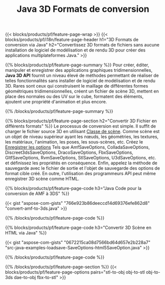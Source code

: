 ﻿---
title: Java 3D Formats de conversion
url: /fr/java/conversion/
description: Convertir 3D formats amf 3ds amf ase att dae drc dxf fbx gltf jt obj ply rvm stl u3d usdz usd vrml x avec quelques lignes de Java code via la bibliothèque Java.
---
{{< blocks/products/pf/feature-page-wrap >}}
{{< blocks/products/pf/i18n/feature-page-header h1="3D Formats de conversion via Java" h2="Convertissez 3D formats de fichiers sans aucune installation de logiciel de modélisation et de rendu 3D pour créer des applications multiplateformes Java." >}}

{{% blocks/products/pf/feature-page-summary %}}
Pour créer, éditer, manipuler et enregistrer des applications graphiques tridimensionnelles, **Java 3D API** fournit un niveau élevé de méthodes permettant de réaliser de telles fonctionnalités sans installer de logiciel de modélisation et de rendu 3D. Rares sont ceux qui construisent le maillage de différentes formes géométriques tridimensionnelles, créent un fichier de scène 3D, mettent en place des normales ou des UV sur le cube, formatent des éléments, ajoutent une propriété d'animation et plus encore. 

{{% /blocks/products/pf/feature-page-summary %}}

{{% blocks/products/pf/feature-page-section h2="Convertir 3D Fichier en différents formats" %}}
Le processus de conversion est simple. Il suffit de charger le fichier source 3D en utilisant [Classe de scène](https://apireference.aspose.com/3d/java/com.aspose.threed/Scene). Comme scène est un objet de niveau supérieur ayant les nœuds, les géométries, les textures, les matériaux, l'animation, les poses, les sous-scènes, etc. Créez le [Enregistrer les options](https://apireference.aspose.com/3d/java/com.aspose.threed/SaveOptions) Tels que AmfSaveOptions, ColladaSaveOptions, Discreet3dsSaveOptions, DracoSaveOptions, FbxSaveOptions, GltfSaveOptions, RvmSaveOptions, StlSaveOptions, U3dSaveOptions, etc. et définissez les propriétés en conséquence. Enfin, appelez la méthode de sauvegarde avec le fichier de sortie et l'objet de sauvegarde des options de format cible créé. En outre, l'utilisation des programmeurs API peut même enregistrer 3D scène comme HTML.


{{% blocks/products/pf/feature-page-code h3="Java Code pour la conversion de AMF à 3DS" %}}

{{< gist "aspose-com-gists" "766e923b86deeccd14d69376efe862d8" "convert-amf-to-3ds.java" >}}

{{% /blocks/products/pf/feature-page-code %}}


{{% blocks/products/pf/feature-page-code h3="Convertir 3D Scène en HTML via Java" %}}

{{< gist "aspose-com-gists" "0672215ca08d7566bd64d657e2b228a7" "src-java-examples-loadsave-SaveOptions-html5SaveOption.java" >}}

{{% /blocks/products/pf/feature-page-code %}}

{{% /blocks/products/pf/feature-page-section %}}
{{< blocks/products/pf/feature-page-options pairs="stl-to-obj obj-to-stl obj-to-3ds dae-to-obj fbx-to-stl" >}}